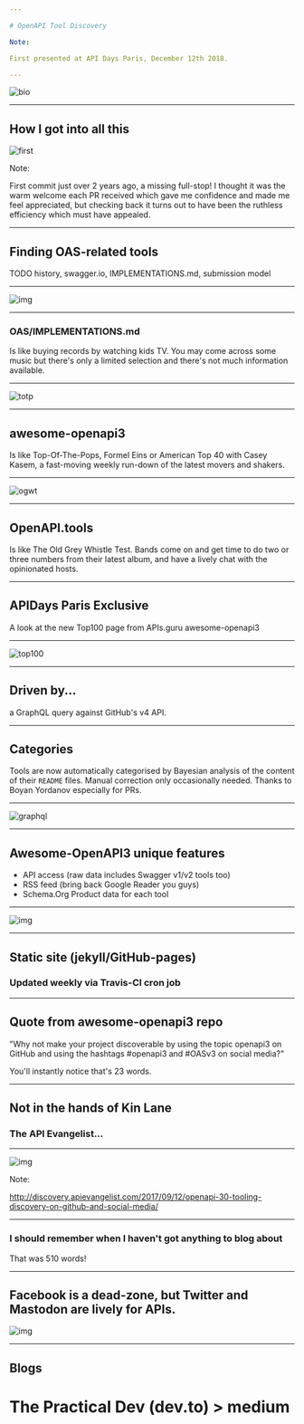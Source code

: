 ```yaml
---

# OpenAPI Tool Discovery

Note:

First presented at API Days Paris, December 12th 2018.

---
```


![bio](images/twitter-bio.jpg)

---

## How I got into all this

![first](images/first-commit.png)

Note:

First commit just over 2 years ago, a missing full-stop! I thought it was the
warm welcome each PR received which gave me confidence and made me feel 
appreciated, but checking back it turns out to have been the ruthless
efficiency which must have appealed.

---

## Finding OAS-related tools

TODO history, swagger.io, IMPLEMENTATIONS.md, submission model

---

![img](images/five-star.jpg)

---

### OAS/IMPLEMENTATIONS.md

Is like buying records by watching kids TV. You may come across some music but there's only a limited selection and there's not much information available.

---

![totp](images/JohnandJan.png)

---

## awesome-openapi3

Is like Top-Of-The-Pops, Formel Eins or American Top 40 with Casey Kasem, a fast-moving weekly run-down of the latest movers and shakers.

---

![ogwt](images/whistle-test.jpg)

---

## OpenAPI.tools

Is like The Old Grey Whistle Test. Bands come on and get time to do two or three numbers from their latest album, and have a lively chat with the opinionated hosts.

---

## APIDays Paris Exclusive

A look at the new Top100 page from APIs.guru awesome-openapi3

---

![top100](images/top100.png)

---

## Driven by...

a GraphQL query against GitHub's v4 API.

---

## Categories

Tools are now automatically categorised by Bayesian analysis of the content of their `README` files. Manual correction only occasionally needed. Thanks to Boyan Yordanov especially for PRs.

---

![graphql](images/graphql-query.png)

---

## Awesome-OpenAPI3 unique features

* API access (raw data includes Swagger v1/v2 tools too)
* RSS feed (bring back Google Reader you guys)
* Schema.Org Product data for each tool

---

![img](images/sdtt.png)

---

## Static site (jekyll/GitHub-pages)

### Updated weekly via Travis-CI cron job

---

## Quote from awesome-openapi3 repo

"Why not make your project discoverable by using the topic openapi3 on GitHub and using the hashtags #openapi3 and #OASv3 on social media?"

You'll instantly notice that's 23 words.

---

## Not in the hands of Kin Lane

### The API Evangelist...

---

![img](images/kin.png)

Note:

http://discovery.apievangelist.com/2017/09/12/openapi-30-tooling-discovery-on-github-and-social-media/

---

### I should remember when I haven't got anything to blog about

That was 510 words!

---

## Facebook is a dead-zone, but Twitter and Mastodon are lively for APIs.

![img](images/mastodon-testimonial.png)

---

## Blogs

# The Practical Dev (dev.to) > medium

